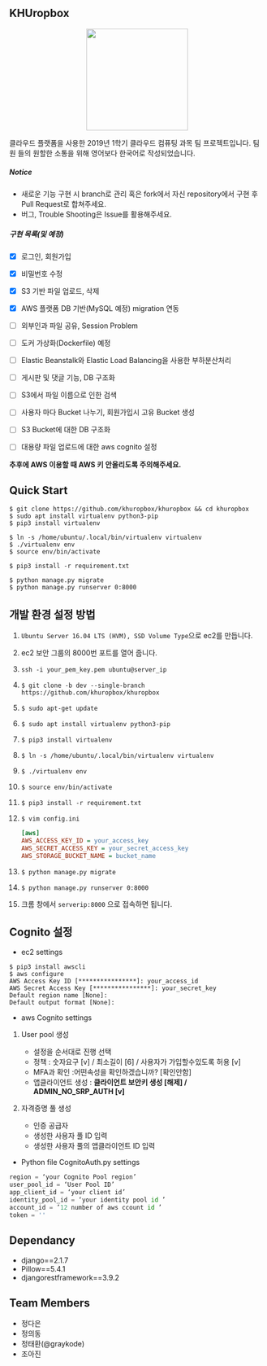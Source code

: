 ## KHUropbox

<p align="center"><img width="200" src="static/image/header.png" /></p>

클라우드 플랫폼을 사용한 2019년 1학기 클라우드 컴퓨팅 과목 팀 프로젝트입니다. 팀원 들의 원할한 소통을 위해 영어보다 한국어로 작성되었습니다.



##### Notice

- 새로운 기능 구현 시 branch로 관리 혹은 fork에서 자신 repository에서 구현 후 Pull Request로 합쳐주세요.
- 버그, Trouble Shooting은 Issue를 활용해주세요.



##### 구현 목록(및 예정)

- [x] 로그인, 회원가입  

- [x] 비밀번호 수정

- [x] S3 기반 파일 업로드, 삭제

- [x] AWS 플랫폼 DB 기반(MySQL 예정) migration 연동

- [ ] 외부인과 파일 공유, Session Problem

- [ ] 도커 가상화(Dockerfile) 예정

- [ ] Elastic Beanstalk와 Elastic Load Balancing을 사용한 부하분산처리

- [ ] 게시판 및 댓글 기능, DB 구조화

- [ ] S3에서 파일 이름으로 인한 검색

- [ ] 사용자 마다 Bucket 나누기, 회원가입시 고유 Bucket 생성

- [ ] S3 Bucket에 대한 DB 구조화

- [ ] 대용량 파일 업로드에 대한 aws cognito 설정

  

**추후에 AWS 이용할 때 AWS 키 안올리도록 주의해주세요.**



## Quick Start

```shell
$ git clone https://github.com/khuropbox/khuropbox && cd khuropbox
$ sudo apt install virtualenv python3-pip
$ pip3 install virtualenv

$ ln -s /home/ubuntu/.local/bin/virtualenv virtualenv
$ ./virtualenv env
$ source env/bin/activate

$ pip3 install -r requirement.txt

$ python manage.py migrate
$ python manage.py runserver 0:8000
```



## 개발 환경 설정 방법

1. `Ubuntu Server 16.04 LTS (HVM), SSD Volume Type`으로 ec2를 만듭니다.

2. ec2 보안 그룹의 8000번 포트를 열어 줍니다.

3. `ssh -i your_pem_key.pem ubuntu@server_ip` 

4. `$ git clone -b dev --single-branch https://github.com/khuropbox/khuropbox`

5. `$ sudo apt-get update`

6. `$ sudo apt install virtualenv python3-pip`

7. `$ pip3 install virtualenv`

8. `$ ln -s /home/ubuntu/.local/bin/virtualenv virtualenv`

9. `$ ./virtualenv env`

10. `$ source env/bin/activate`

11. `$ pip3 install -r requirement.txt`

12. `$ vim config.ini`

    ```ini
    [aws]
    AWS_ACCESS_KEY_ID = your_access_key
    AWS_SECRET_ACCESS_KEY = your_secret_access_key
    AWS_STORAGE_BUCKET_NAME = bucket_name
    ```

13. `$ python manage.py migrate`

14. `$ python manage.py runserver 0:8000`

15. 크롬 창에서 `serverip:8000` 으로 접속하면 됩니다.


## Cognito 설정
* ec2 settings 
```shell
$ pip3 install awscli 
$ aws configure 
AWS Access Key ID [****************]: your_access_id
AWS Secret Access Key [****************]: your_secret_key
Default region name [None]: 
Default output format [None]:
```

* aws Cognito settings 
 1. User pool 생성 
	- 설정을 순서대로 진행 선택
	- 정책 : 숫자요구 [v] / 최소길이 [6] / 사용자가 가입할수있도록 허용 [v] 
	- MFA과 확인 :어떤속성을 확인하겠습니까? [확인안함]
	- 앱클라이언트 생성 : __클라이언트 보안키 생성 [해제] / ADMIN_NO_SRP_AUTH [v]__

 2. 자격증명 풀 생성 
	* 인증 공급자 
	- 생성한 사용자 풀 ID 입력 
	- 생성한 사용자 풀의 앱클라이언트 ID 입력 

* Python file CognitoAuth.py settings 
```python
region = ‘your Cognito Pool region’
user_pool_id = ‘User Pool ID’
app_client_id = ‘your client id’
identity_pool_id = ‘your identity pool id ’
account_id = ’12 number of aws ccount id ’
token = ''
```


## Dependancy

- django==2.1.7
- Pillow==5.4.1
- djangorestframework==3.9.2



## Team Members

- 정다은
- 정의동 
- 정태환(@graykode)
- 조아진
